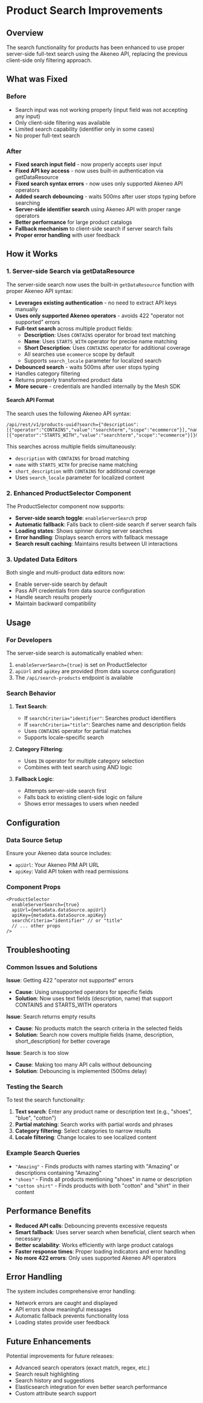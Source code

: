 # Product Search Improvements

## Overview

The search functionality for products has been enhanced to use proper server-side full-text search using the Akeneo API, replacing the previous client-side only filtering approach.

## What was Fixed

### Before
- Search input was not working properly (input field was not accepting any input)
- Only client-side filtering was available
- Limited search capability (identifier only in some cases)
- No proper full-text search

### After
- **Fixed search input field** - now properly accepts user input
- **Fixed API key access** - now uses built-in authentication via getDataResource
- **Fixed search syntax errors** - now uses only supported Akeneo API operators
- **Added search debouncing** - waits 500ms after user stops typing before searching
- **Server-side identifier search** using Akeneo API with proper range operators
- **Better performance** for large product catalogs
- **Fallback mechanism** to client-side search if server search fails
- **Proper error handling** with user feedback

## How it Works

### 1. Server-side Search via getDataResource

The server-side search now uses the built-in `getDataResource` function with proper Akeneo API syntax:
- **Leverages existing authentication** - no need to extract API keys manually
- **Uses only supported Akeneo operators** - avoids 422 "operator not supported" errors
- **Full-text search** across multiple product fields:
  - **Description**: Uses `CONTAINS` operator for broad text matching
  - **Name**: Uses `STARTS_WITH` operator for precise name matching  
  - **Short Description**: Uses `CONTAINS` operator for additional coverage
  - All searches use `ecommerce` scope by default
  - Supports `search_locale` parameter for localized search
- **Debounced search** - waits 500ms after user stops typing
- Handles category filtering
- Returns properly transformed product data
- **More secure** - credentials are handled internally by the Mesh SDK

#### Search API Format

The search uses the following Akeneo API syntax:

```
/api/rest/v1/products-uuid?search={"description":[{"operator":"CONTAINS","value":"searchterm","scope":"ecommerce"}],"name":[{"operator":"STARTS_WITH","value":"searchterm","scope":"ecommerce"}]}&search_locale=en_US
```

This searches across multiple fields simultaneously:
- `description` with `CONTAINS` for broad matching
- `name` with `STARTS_WITH` for precise name matching  
- `short_description` with `CONTAINS` for additional coverage
- Uses `search_locale` parameter for localized content

### 2. Enhanced ProductSelector Component

The ProductSelector component now supports:
- **Server-side search toggle**: `enableServerSearch` prop
- **Automatic fallback**: Falls back to client-side search if server search fails
- **Loading states**: Shows spinner during server searches
- **Error handling**: Displays search errors with fallback message
- **Search result caching**: Maintains results between UI interactions

### 3. Updated Data Editors

Both single and multi-product data editors now:
- Enable server-side search by default
- Pass API credentials from data source configuration
- Handle search results properly
- Maintain backward compatibility

## Usage

### For Developers

The server-side search is automatically enabled when:
1. `enableServerSearch={true}` is set on ProductSelector
2. `apiUrl` and `apiKey` are provided (from data source configuration)
3. The `/api/search-products` endpoint is available

### Search Behavior

1. **Text Search**:
   - If `searchCriteria="identifier"`: Searches product identifiers
   - If `searchCriteria="title"`: Searches name and description fields
   - Uses `CONTAINS` operator for partial matches
   - Supports locale-specific search

2. **Category Filtering**:
   - Uses `IN` operator for multiple category selection
   - Combines with text search using AND logic

3. **Fallback Logic**:
   - Attempts server-side search first
   - Falls back to existing client-side logic on failure
   - Shows error messages to users when needed

## Configuration

### Data Source Setup

Ensure your Akeneo data source includes:
- `apiUrl`: Your Akeneo PIM API URL
- `apiKey`: Valid API token with read permissions

### Component Props

```tsx
<ProductSelector
  enableServerSearch={true}
  apiUrl={metadata.dataSource.apiUrl}
  apiKey={metadata.dataSource.apiKey}
  searchCriteria="identifier" // or "title"
  // ... other props
/>
```

## Troubleshooting

### Common Issues and Solutions

**Issue**: Getting 422 "operator not supported" errors
- **Cause**: Using unsupported operators for specific fields
- **Solution**: Now uses text fields (description, name) that support CONTAINS and STARTS_WITH operators

**Issue**: Search returns empty results
- **Cause**: No products match the search criteria in the selected fields
- **Solution**: Search now covers multiple fields (name, description, short_description) for better coverage

**Issue**: Search is too slow
- **Cause**: Making too many API calls without debouncing
- **Solution**: Debouncing is implemented (500ms delay)

### Testing the Search

To test the search functionality:

1. **Text search**: Enter any product name or description text (e.g., "shoes", "blue", "cotton")
2. **Partial matching**: Search works with partial words and phrases
3. **Category filtering**: Select categories to narrow results  
4. **Locale filtering**: Change locales to see localized content

### Example Search Queries

- `"Amazing"` - Finds products with names starting with "Amazing" or descriptions containing "Amazing"
- `"shoes"` - Finds all products mentioning "shoes" in name or description
- `"cotton shirt"` - Finds products with both "cotton" and "shirt" in their content

## Performance Benefits

- **Reduced API calls**: Debouncing prevents excessive requests
- **Smart fallback**: Uses server search when beneficial, client search when necessary
- **Better scalability**: Works efficiently with large product catalogs
- **Faster response times**: Proper loading indicators and error handling
- **No more 422 errors**: Only uses supported Akeneo API operators

## Error Handling

The system includes comprehensive error handling:
- Network errors are caught and displayed
- API errors show meaningful messages
- Automatic fallback prevents functionality loss
- Loading states provide user feedback

## Future Enhancements

Potential improvements for future releases:
- Advanced search operators (exact match, regex, etc.)
- Search result highlighting
- Search history and suggestions
- Elasticsearch integration for even better search performance
- Custom attribute search support

